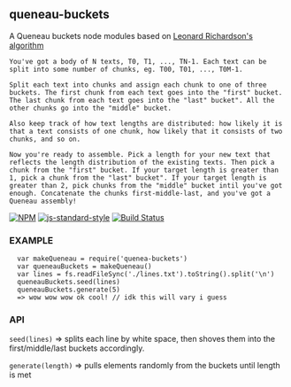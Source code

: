 queneau-buckets
----------------

A Queneau buckets node modules based on [Leonard Richardson's algorithm](http://www.crummy.com/2011/08/18/0)


```
You've got a body of N texts, T0, T1, ..., TN-1. Each text can be split into some number of chunks, eg. T00, T01, ..., T0M-1.

Split each text into chunks and assign each chunk to one of three buckets. The first chunk from each text goes into the "first" bucket. The last chunk from each text goes into the "last" bucket". All the other chunks go into the "middle" bucket.

Also keep track of how text lengths are distributed: how likely it is that a text consists of one chunk, how likely that it consists of two chunks, and so on.

Now you're ready to assemble. Pick a length for your new text that reflects the length distribution of the existing texts. Then pick a chunk from the "first" bucket. If your target length is greater than 1, pick a chunk from the "last" bucket". If your target length is greater than 2, pick chunks from the "middle" bucket intil you've got enough. Concatenate the chunks first-middle-last, and you've got a Queneau assembly!
```

[![NPM](https://nodei.co/npm/queneau.png)](https://nodei.co/npm/queneau/)
[![js-standard-style](https://img.shields.io/badge/code%20style-standard-brightgreen.svg?style=flat)](https://github.com/feross/standard)
[![Build Status](https://secure.travis-ci.org/coleww/queneau.png)](http://travis-ci.org/coleww/queneau)

### EXAMPLE

```
  var makeQueneau = require('quenea-buckets')
  var queneauBuckets = makeQueneau()
  var lines = fs.readFileSync('./lines.txt').toString().split('\n')
  queneauBuckets.seed(lines)
  queneauBuckets.generate(5)
  => wow wow wow ok cool! // idk this will vary i guess
```

### API

`seed(lines)`
=> splits each line by white space, then shoves them into the first/middle/last buckets accordingly.

`generate(length)`
=> pulls elements randomly from the buckets until length is met
